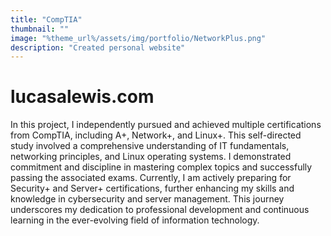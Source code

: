 ```yaml
---
title: "CompTIA"
thumbnail: ""
image: "%theme_url%/assets/img/portfolio/NetworkPlus.png"
description: "Created personal website"
---
```


# lucasalewis.com

In this project, I independently pursued and achieved multiple certifications from CompTIA, including A+, Network+, and Linux+. This self-directed study involved a comprehensive understanding of IT fundamentals, networking principles, and Linux operating systems. I demonstrated commitment and discipline in mastering complex topics and successfully passing the associated exams. Currently, I am actively preparing for Security+ and Server+ certifications, further enhancing my skills and knowledge in cybersecurity and server management. This journey underscores my dedication to professional development and continuous learning in the ever-evolving field of information technology.